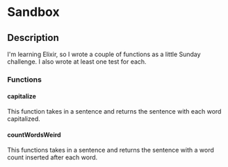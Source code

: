 # Sandbox

## Description
I'm learning Elixir, so I wrote a couple of functions as a little Sunday challenge. I also wrote at least one test for each.

### Functions

#### capitalize
This function takes in a sentence and returns the sentence with each word capitalized.

#### countWordsWeird
This functions takes in a sentence and returns the sentence with a word count inserted after each word.
